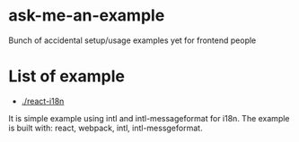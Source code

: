 # ask-me-an-example
Bunch of accidental setup/usage examples yet for frontend people


# List of example

- [./react-i18n](https://github.com/ggarek/ask-me-an-example/tree/master/react-i18n)

It is simple example using intl and intl-messageformat for i18n.
The example is built with: react, webpack, intl, intl-messgeformat.
